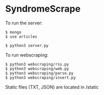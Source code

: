# SyndromeScrape

To run the server: 
```
$ mongo
$ use articles
```
```
$ python3 server.py
```

To run webscraping:
```
$ python3 webscraping/rss.py
$ python3 webscraping/web.py
$ python3 webscraping/parse.py
$ python3 webscraping/insert.py
```

Static files (TXT, JSON) are located in /static